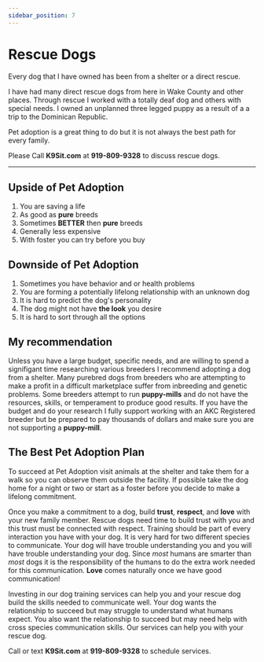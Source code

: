 ```yaml
---
sidebar_position: 7
---
```

# Rescue Dogs
Every dog that I have owned has been from a shelter or a direct rescue.

I have had many direct rescue dogs from here in Wake County and other places.
Through rescue I worked with a totally deaf dog and others with special needs.
I owned an unplanned three legged puppy as a result of a a trip to the
Dominican Republic.

Pet adoption is a great thing to do but it is not always the best path for
every family.

Please Call **K9Sit.com** at **919-809-9328** to discuss rescue dogs.

<hr />

## Upside of Pet Adoption
1. You are saving a life
2. As good as **pure** breeds
3. Sometimes **BETTER** then **pure** breeds
4. Generally less expensive
5. With foster you can try before you buy

## Downside of Pet Adoption
1. Sometimes you have behavior and or health problems
2. You are forming a potentially lifelong relationship with an unknown dog
3. It is hard to predict the dog's personality
4. The dog might not have **the look** you desire
5. It is hard to sort through all the options

## My recommendation
Unless you have a large budget, specific needs, and are willing to spend a
signifigant time researching various breeders I recommend adopting a dog from
a shelter. Many purebred dogs from breeders who are attempting to make a profit
in a difficult marketplace suffer from inbreeding and genetic problems. Some
breeders attempt to run **puppy-mills** and do not have the resources, skills,
or temperament to produce good results. If you have the budget and do your
research I fully support working with an AKC Registered breeder but be prepared
to pay thousands of dollars and make sure you are not supporting a
**puppy-mill**.

## The Best Pet Adoption Plan
To succeed at Pet Adoption visit animals at the shelter and take them for a
walk so you can observe them outside the facility. If possible take the dog
home for a night or two or start as a foster before you decide to make a
lifelong commitment.

Once you make a commitment to a dog, build **trust**, **respect**, and **love**
with your new family member. Rescue dogs need time to build trust with you and
this trust must be connected with respect. Training should be part of every
interaction you have with your dog. It is very hard for two different species
to communicate. Your dog will have trouble understanding you and you will have
trouble understanding your dog. Since _most_ humans are smarter than _most_
dogs it is the responsibility of the humans to do the extra work needed for
this communication. **Love** comes naturally once we have good communication!

Investing in our dog training services can help you and your rescue dog build
the skills needed to communicate well. Your dog wants the relationship to
succeed but may struggle to understand what humans expect. You also want the
relationship to succeed but may need help with cross species communication
skills. Our services can help you with your rescue dog.

Call or text **K9Sit.com** at **919-809-9328** to schedule services.
